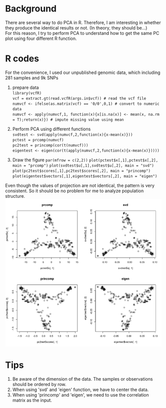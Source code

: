 # Background
There are several way to do PCA in R. Therefore, I am interesting in whether they produce the identical results or not. (In theory, they should be...)  
For this reason, I try to perform PCA to understand how to get the same PC plot using four different R function.

# R codes
For the convenience, I used our unpublished genomic data, which including 281 samples and 9k SNPs  
1. prepare data  
`library(vcfR)`  
`vcf = extract.gt(read.vcfR(args.in$vcf)) # read the vcf file`  
`numvcf <- ifelse(as.matrix(vcf) == '0/0',0,1) # convert to numeric data`  
`numvcf <- apply(numvcf,1, function(x){x[is.na(x)] <- mean(x, na.rm = T);return(x)}) # impute missing value using mean`  
  
2. Perform PCA using different functions  
`svdtest <- svd(apply(numvcf,2,function(x){x-mean(x)}))`  
`pctest = prcomp(numvcf)`  
`pc2test = princomp(cor(t(numvcf)))`  
`eigentest <- eigen(cor(t(apply(numvcf,2,function(x){x-mean(x)}))))`  

3. Draw the figure
`par(mfrow = c(2,2))`
`plot(pctest$x[,1],pctest$x[,2], main = "prcomp")`
`plot(svdtest$u[,1],svdtest$u[,2], main = "svd")`
`plot(pc2test$scores[,1],pc2test$scores[,2], main = "princomp")`
`plot(eigentest$vectors[,1],eigentest$vectors[,2], main = "eigen")`
  
Even though the values of projection are not identical, the pattern is very consistent. So it should be no problem for me to analyze population structure.  
![PCAtest](https://github.com/CheWeiChang1992/My_Personal_Notes/blob/master/Figures/PCAtest.png)

# Tips
1. Be aware of the dimension of the data. The samples or observations should be ordered by row.  
2. When using 'svd' and 'eigen' function, we have to center the data.  
3. When using 'princomp' and 'eigen', we need to use the correlation matrix as the input.  
